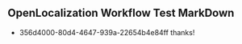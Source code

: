 ## OpenLocalization Workflow Test MarkDown
* 356d4000-80d4-4647-939a-22654b4e84ff thanks!

<!--HONumber=Aug16_HO4-->


